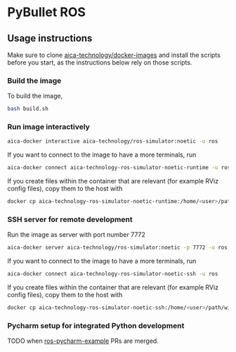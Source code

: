# PyBullet ROS

## Usage instructions

Make sure to clone [aica-technology/docker-images](https://github.com/aica-technology/docker-images) and install the
scripts before you start, as the instructions below rely on those scripts.

### Build the image

To build the image,

```bash
bash build.sh
```

### Run image interactively

```bash
aica-docker interactive aica-technology/ros-simulator:noetic -u ros
```

If you want to connect to the image to have a more terminals, run

```bash
aica-docker connect aica-technology-ros-simulator-noetic-runtime -u ros
```

If you create files within the container that are relevant (for example RViz config files), copy them to the host with

```bash
docker cp aica-technology-ros-simulator-noetic-runtime:/home/<user>/path/within/container/ /host/path/target
```

### SSH server for remote development

Run the image as server with port number 7772

```bash
aica-docker server aica-technology/ros-simulator:noetic -p 7772 -u ros
```

If you want to connect to the image to have a more terminals, run

```bash
aica-docker connect aica-technology-ros-simulator-noetic-ssh -u ros
```

If you create files within the container that are relevant (for example RViz config files), copy them to the host with

```bash
docker cp aica-technology-ros-simulator-noetic-ssh:/home/<user>/path/within/container/ /host/path/target
```

### Pycharm setup for integrated Python development

TODO when [ros-pycharm-example](https://github.com/domire8/ros-pycharm-example) PRs are merged.
